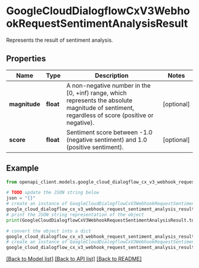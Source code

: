 # GoogleCloudDialogflowCxV3WebhookRequestSentimentAnalysisResult

Represents the result of sentiment analysis.

## Properties

Name | Type | Description | Notes
------------ | ------------- | ------------- | -------------
**magnitude** | **float** | A non-negative number in the [0, +inf) range, which represents the absolute magnitude of sentiment, regardless of score (positive or negative). | [optional] 
**score** | **float** | Sentiment score between -1.0 (negative sentiment) and 1.0 (positive sentiment). | [optional] 

## Example

```python
from openapi_client.models.google_cloud_dialogflow_cx_v3_webhook_request_sentiment_analysis_result import GoogleCloudDialogflowCxV3WebhookRequestSentimentAnalysisResult

# TODO update the JSON string below
json = "{}"
# create an instance of GoogleCloudDialogflowCxV3WebhookRequestSentimentAnalysisResult from a JSON string
google_cloud_dialogflow_cx_v3_webhook_request_sentiment_analysis_result_instance = GoogleCloudDialogflowCxV3WebhookRequestSentimentAnalysisResult.from_json(json)
# print the JSON string representation of the object
print(GoogleCloudDialogflowCxV3WebhookRequestSentimentAnalysisResult.to_json())

# convert the object into a dict
google_cloud_dialogflow_cx_v3_webhook_request_sentiment_analysis_result_dict = google_cloud_dialogflow_cx_v3_webhook_request_sentiment_analysis_result_instance.to_dict()
# create an instance of GoogleCloudDialogflowCxV3WebhookRequestSentimentAnalysisResult from a dict
google_cloud_dialogflow_cx_v3_webhook_request_sentiment_analysis_result_from_dict = GoogleCloudDialogflowCxV3WebhookRequestSentimentAnalysisResult.from_dict(google_cloud_dialogflow_cx_v3_webhook_request_sentiment_analysis_result_dict)
```
[[Back to Model list]](../README.md#documentation-for-models) [[Back to API list]](../README.md#documentation-for-api-endpoints) [[Back to README]](../README.md)



